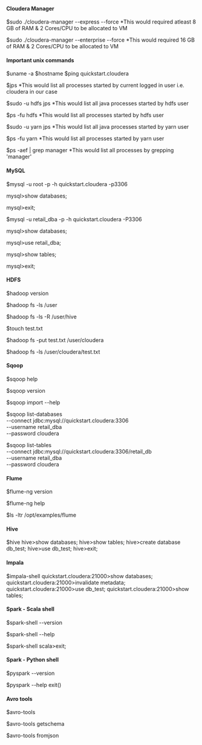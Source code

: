 #### Cloudera Manager
$sudo ./cloudera-manager --express --force 
*This would required atleast 8 GB of RAM & 2 Cores/CPU to be allocated to VM

$sudo ./cloudera-manager --enterprise --force 
*This would required 16 GB of RAM & 2 Cores/CPU to be allocated to VM

#### Important unix commands
$uname -a
$hostname
$ping quickstart.cloudera

$jps
*This would list all processes started by current logged in user i.e. cloudera in our case

$sudo -u hdfs jps
*This would list all java processes started by hdfs user

$ps -fu hdfs
*This would list all processes started by hdfs user

$sudo -u yarn jps
*This would list all java processes started by yarn user

$ps -fu yarn
*This would list all processes started by yarn user

$ps -aef | grep manager
*This would list all processes by grepping 'manager'

#### MySQL
$mysql -u root -p -h quickstart.cloudera -p3306

mysql>show databases;

mysql>exit;

$mysql -u retail_dba -p -h quickstart.cloudera -P3306

mysql>show databases;

mysql>use retail_dba;

mysql>show tables; 

mysql>exit; 

#### HDFS
$hadoop version

$hadoop fs -ls /user

$hadoop fs -ls -R /user/hive 

$touch test.txt

$hadoop fs -put test.txt /user/cloudera

$hadoop fs -ls /user/cloudera/test.txt

#### Sqoop
$sqoop help

$sqoop version

$sqoop import --help

$sqoop list-databases \
 --connect jdbc:mysql://quickstart.cloudera:3306 \
 --username retail_dba \
 --password cloudera

$sqoop list-tables \
 --connect jdbc:mysql://quickstart.cloudera:3306/retail_db \
 --username retail_dba \
 --password cloudera

#### Flume
$flume-ng version

$flume-ng help

$ls -ltr /opt/examples/flume

#### Hive
$hive
hive>show databases;
hive>show tables;
hive>create database db_test;
hive>use db_test;
hive>exit;

#### Impala
$impala-shell
quickstart.cloudera:21000>show databases;
quickstart.cloudera:21000>invalidate metadata;
quickstart.cloudera:21000>use db_test;
quickstart.cloudera:21000>show tables;

#### Spark - Scala shell
$spark-shell --version

$spark-shell --help

$spark-shell
scala>exit;

#### Spark - Python shell
$pyspark --version

$pyspark --help
exit()

#### Avro tools
$avro-tools

$avro-tools getschema

$avro-tools fromjson



